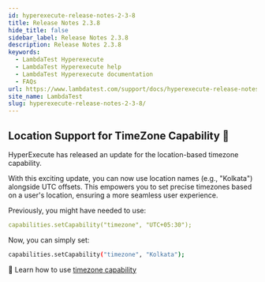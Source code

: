 ```yaml
---
id: hyperexecute-release-notes-2-3-8
title: Release Notes 2.3.8
hide_title: false
sidebar_label: Release Notes 2.3.8
description: Release Notes 2.3.8
keywords:
  - LambdaTest Hyperexecute
  - LambdaTest Hyperexecute help
  - LambdaTest Hyperexecute documentation
  - FAQs
url: https://www.lambdatest.com/support/docs/hyperexecute-release-notes-2-3-8/
site_name: LambdaTest
slug: hyperexecute-release-notes-2-3-8/
---
```


<script type="application/ld+json"
      dangerouslySetInnerHTML={{ __html: JSON.stringify({
       "@context": "https://schema.org",
        "@type": "BreadcrumbList",
        "itemListElement": [{
          "@type": "ListItem",
          "position": 1,
          "name": "Home",
          "item": "https://www.lambdatest.com"
        },{
          "@type": "ListItem",
          "position": 2,
          "name": "Support",
          "item": "https://www.lambdatest.com/support/docs/"
        },{
          "@type": "ListItem",
          "position": 3,
          "name": "Release Notes",
          "item": "https://www.lambdatest.com/support/docs/hyperexecute-release-notes-2-3-8/"
        }]
      })
    }}
></script>
## Location Support for TimeZone Capability 🚀

HyperExecute has released an update for the location-based timezone capability.

With this exciting update, you can now use location names (e.g., "Kolkata") alongside UTC offsets. This empowers you to set precise timezones based on a user's location, ensuring a more seamless user experience.

Previously, you might have needed to use:
```yaml
capabilities.setCapability("timezone", "UTC+05:30");
```

Now, you can simply set:
```bash
capabilities.setCapability("timezone", "Kolkata");
```

📕 Learn how to use [timezone capability](https://www.lambdatest.com/support/docs/selenium-automation-capabilities/#lambdatest-advanced-selenium-capabilities:~:text=Name%20not%20exists-,timezone,-Example%3A%20UTC%2B07)